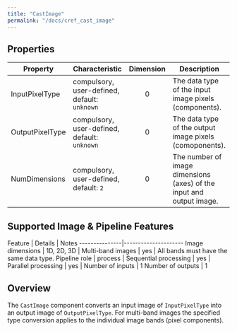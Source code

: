 ```yaml
---
title: "CastImage"
permalink: "/docs/cref_cast_image"
--- 
```


## Properties

 Property | Characteristic | Dimension | Description 
----------|----------------|:-----------:|-------------
InputPixelType | compulsory,<br>user-defined, default: `unknown` | 0 | The data type of the input image pixels (components).
OutputPixelType | compulsory,<br>user-defined, default: `unknown` | 0 | The data type of the output image pixels (comoponents).
NumDimensions | compulsory,<br>user-defined, default: `2` | 0 | The number of image dimensions (axes) of the input and output image.

## Supported Image & Pipeline Features

Feature | Details | Notes
---------------|---------------------
Image dimensions | 1D, 2D, 3D   |
Multi-band images | yes | All bands must have the same data type.
Pipeline role | process |
Sequential processing | yes |
Parallel processing | yes |
Number of inputs | 1
Number of outputs | 1


## Overview

The `CastImage` component converts an input image of `InputPixelType` into an output image of `OutputPixelType`. For multi-band images the specified type conversion applies to the individual image bands (pixel components).